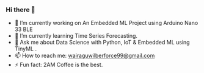 ### Hi there 👋


- 🔭 I’m currently working on An Embedded ML Project using Arduino Nano 33 BLE
- 🌱 I’m currently learning Time Series Forecasting.
- 💬 Ask me about Data Science with Python, IoT & Embedded ML using TinyML .
- 📫 How to reach me: wairaguwilberforce99@gmail.com
- ⚡ Fun fact: 2AM Coffee is the best.
